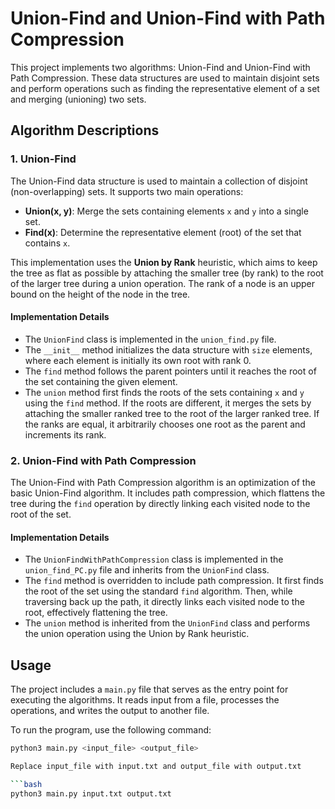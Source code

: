 # Union-Find and Union-Find with Path Compression

This project implements two algorithms: Union-Find and Union-Find with Path Compression. These data structures are used to maintain disjoint sets and perform operations such as finding the representative element of a set and merging (unioning) two sets.

## Algorithm Descriptions

### 1. Union-Find

The Union-Find data structure is used to maintain a collection of disjoint (non-overlapping) sets. It supports two main operations:

- **Union(x, y)**: Merge the sets containing elements `x` and `y` into a single set.
- **Find(x)**: Determine the representative element (root) of the set that contains `x`.

This implementation uses the **Union by Rank** heuristic, which aims to keep the tree as flat as possible by attaching the smaller tree (by rank) to the root of the larger tree during a union operation. The rank of a node is an upper bound on the height of the node in the tree.

#### Implementation Details

- The `UnionFind` class is implemented in the `union_find.py` file.
- The `__init__` method initializes the data structure with `size` elements, where each element is initially its own root with rank 0.
- The `find` method follows the parent pointers until it reaches the root of the set containing the given element.
- The `union` method first finds the roots of the sets containing `x` and `y` using the `find` method. If the roots are different, it merges the sets by attaching the smaller ranked tree to the root of the larger ranked tree. If the ranks are equal, it arbitrarily chooses one root as the parent and increments its rank.

### 2. Union-Find with Path Compression

The Union-Find with Path Compression algorithm is an optimization of the basic Union-Find algorithm. It includes path compression, which flattens the tree during the `find` operation by directly linking each visited node to the root of the set.

#### Implementation Details

- The `UnionFindWithPathCompression` class is implemented in the `union_find_PC.py` file and inherits from the `UnionFind` class.
- The `find` method is overridden to include path compression. It first finds the root of the set using the standard `find` algorithm. Then, while traversing back up the path, it directly links each visited node to the root, effectively flattening the tree.
- The `union` method is inherited from the `UnionFind` class and performs the union operation using the Union by Rank heuristic.

## Usage

The project includes a `main.py` file that serves as the entry point for executing the algorithms. It reads input from a file, processes the operations, and writes the output to another file.

To run the program, use the following command:

```bash
python3 main.py <input_file> <output_file>

Replace input_file with input.txt and output_file with output.txt

```bash
python3 main.py input.txt output.txt